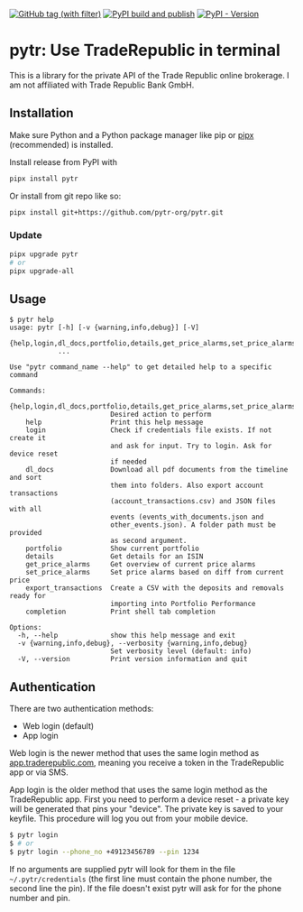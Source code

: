 [![GitHub tag (with filter)](https://img.shields.io/github/v/tag/pytr-org/pytr?style=for-the-badge&link=https%3A%2F%2Fgithub.com%2Fmarzzzello%2Fpytr%2Ftags)](https://github.com/pytr-org/pytr/tags)
[![PyPI build and publish](https://img.shields.io/github/actions/workflow/status/pytr-org/pytr/publish-pypi.yml?link=https%3A%2F%2Fgithub.com%2Fmarzzzello%2Fpytr%2Factions%2Fworkflows%2Fpublish-pypi.yml&style=for-the-badge)](https://github.com/pytr-org/pytr/actions/workflows/publish-pypi.yml)
[![PyPI - Version](https://img.shields.io/pypi/v/pytr?link=https%3A%2F%2Fpypi.org%2Fproject%2Fpytr%2F&style=for-the-badge)](https://pypi.org/project/pytr/)

# pytr: Use TradeRepublic in terminal

This is a library for the private API of the Trade Republic online brokerage. I am not affiliated with Trade Republic Bank GmbH.

## Installation

Make sure Python and a Python package manager like pip or [pipx](https://pipx.pypa.io/) (recommended) is installed.

Install release from PyPI with 
```sh
pipx install pytr
```

Or install from git repo like so:

```sh
pipx install git+https://github.com/pytr-org/pytr.git
```

### Update

```sh
pipx upgrade pytr
# or
pipx upgrade-all
```


## Usage

```
$ pytr help
usage: pytr [-h] [-v {warning,info,debug}] [-V]
            {help,login,dl_docs,portfolio,details,get_price_alarms,set_price_alarms,export_transactions,completion}
            ...

Use "pytr command_name --help" to get detailed help to a specific command

Commands:
  {help,login,dl_docs,portfolio,details,get_price_alarms,set_price_alarms,export_transactions,completion}
                         Desired action to perform
    help                 Print this help message
    login                Check if credentials file exists. If not create it
                         and ask for input. Try to login. Ask for device reset
                         if needed
    dl_docs              Download all pdf documents from the timeline and sort
                         them into folders. Also export account transactions
                         (account_transactions.csv) and JSON files with all
                         events (events_with_documents.json and
                         other_events.json). A folder path must be provided
                         as second argument.
    portfolio            Show current portfolio
    details              Get details for an ISIN
    get_price_alarms     Get overview of current price alarms
    set_price_alarms     Set price alarms based on diff from current price
    export_transactions  Create a CSV with the deposits and removals ready for
                         importing into Portfolio Performance
    completion           Print shell tab completion

Options:
  -h, --help             show this help message and exit
  -v {warning,info,debug}, --verbosity {warning,info,debug}
                         Set verbosity level (default: info)
  -V, --version          Print version information and quit

```

## Authentication

There are two authentication methods:

- Web login (default)
- App login

Web login is the newer method that uses the same login method as [app.traderepublic.com](https://app.traderepublic.com/), meaning you receive a token in the TradeRepublic app or via SMS.

App login is the older method that uses the same login method as the TradeRepublic app.
First you need to perform a device reset - a private key will be generated that pins your "device". The private key is saved to your keyfile. This procedure will log you out from your mobile device.

```sh
$ pytr login
$ # or
$ pytr login --phone_no +49123456789 --pin 1234
```

If no arguments are supplied pytr will look for them in the file `~/.pytr/credentials` (the first line must contain the phone number, the second line the pin). If the file doesn't exist pytr will ask for for the phone number and pin.
